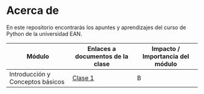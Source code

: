# Acerca de

En este repositorio encontrarás los apuntes y aprendizajes del curso de Python de la universidad EAN.

|   Módulo  |   Enlaces a documentos de la clase    |   Impacto / Importancia del módulo    |
|   -----   |   --------------------------------    |   --------------------------------    |
|   Introducción y Conceptos básicos    |   [Clase 1](./2.%20Clase%20No.%201.md)    |   B   |  

